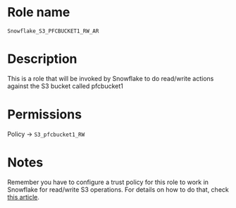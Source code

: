 # Role name
`Snowflake_S3_PFCBUCKET1_RW_AR`

# Description
This is a role that will be invoked by Snowflake to do read/write actions against the S3 bucket called pfcbucket1

# Permissions
Policy -> `S3_pfcbucket1_RW`

# Notes

Remember you have to configure a trust policy for this role to work in Snowflake for read/write 
S3 operations. For details on how to do that, check [this article](https://docs.snowflake.com/user-guide/data-load-s3-config-storage-integration). 